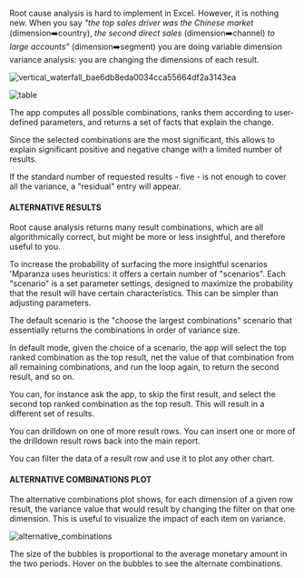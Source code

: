 Root cause analysis is hard to implement in Excel. However, it is nothing new. When you say *"the top sales driver was the Chinese market* (dimension➡️country), *the second direct sales* (dimension➡️channel) *to large accounts"* (dimension➡️segment) you are doing variable dimension variance analysis: you are changing the dimensions of each result.

![vertical_waterfall_bae6db8eda0034cca55664df2a3143ea](assets/images/vertical_waterfall_bae6db8eda0034cca55664df2a3143ea.png)

![table](assets/images/table.png)

The app computes all possible combinations, ranks them according to user-defined parameters, and returns a set of facts that explain the change.

Since the selected combinations are the most significant, this allows to explain significant positive and negative change with a limited number of results. 

If the standard number of requested results - five - is not enough to cover all the variance, a "residual" entry will appear.

#### ALTERNATIVE RESULTS

Root cause analysis returns many result combinations, which are all algorithmically correct, but might be more or less insightful, and therefore useful to you.

To increase the probability of surfacing the more insightful scenarios 'Mparanza uses heuristics: it offers a certain number of "scenarios". Each "scenario" is a set parameter settings, designed to maximize the probability that the result will have certain characteristics.  This can be simpler than adjusting parameters.

The default scenario is the "choose the largest combinations" scenario that essentially returns the combinations in order of variance size. 

In default mode, given the choice of a scenario, the app will select the top ranked combination as the top result, net the value of that combination from all remaining combinations, and run the loop again, to return the second result, and so on.

You can, for instance ask the app, to skip the first result, and select the second top ranked combination as the top result. This will result in a different set of results. 

You can drilldown on one of more result rows.  You can insert one or more of the drilldown result rows back into the main report. 

You can filter the data of a result row and use it to plot any other chart. 

#### ALTERNATIVE COMBINATIONS PLOT

The alternative combinations plot shows, for each dimension of a given row result, the variance value that would result by changing the filter on that one dimension. This is useful to visualize the impact of each item on variance. 

![alternative_combinations](assets/images/alternative_combinations-16842609259861.png)

The size of the bubbles is proportional to the average monetary amount in the two periods. Hover on the bubbles to see the alternate combinations.

